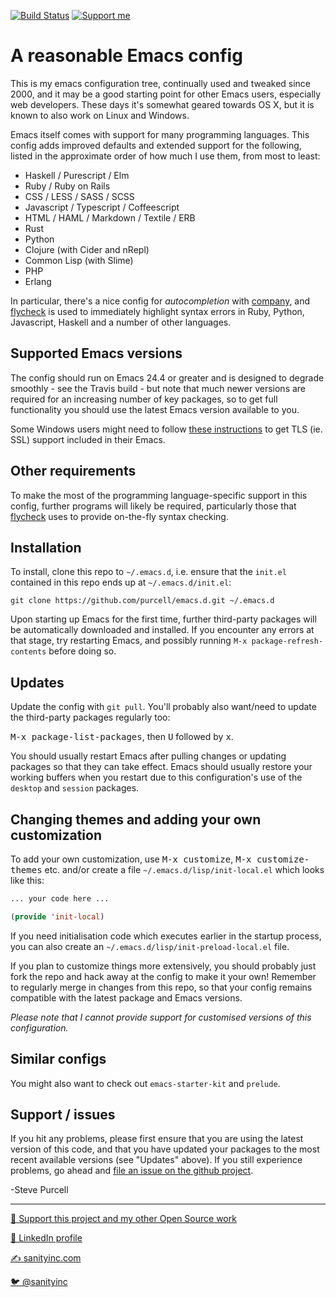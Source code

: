 [![Build Status](https://github.com/cdadar/emacs.d/workflows/CI/badge.svg)](https://github.com/cdadar/emacs.d/actions)
<a href="https://www.patreon.com/sanityinc"><img alt="Support me" src="https://img.shields.io/badge/Support%20Me-%F0%9F%92%97-ff69b4.svg"></a>

# A reasonable Emacs config

This is my emacs configuration tree, continually used and tweaked
since 2000, and it may be a good starting point for other Emacs
users, especially web developers. These days it's
somewhat geared towards OS X, but it is known to also work on Linux
and Windows.

Emacs itself comes with support for many programming languages. This
config adds improved defaults and extended support for the following, listed
in the approximate order of how much I use them, from most to least:

* Haskell / Purescript / Elm
* Ruby / Ruby on Rails
* CSS / LESS / SASS / SCSS
* Javascript / Typescript / Coffeescript
* HTML / HAML / Markdown / Textile / ERB
* Rust
* Python
* Clojure (with Cider and nRepl)
* Common Lisp (with Slime)
* PHP
* Erlang

In particular, there's a nice config for *autocompletion* with
[company](https://company-mode.github.io/), and
[flycheck](http://www.flycheck.org) is used to immediately highlight
syntax errors in Ruby, Python, Javascript, Haskell and a number of
other languages.

## Supported Emacs versions

The config should run on Emacs 24.4 or greater and is designed to
degrade smoothly - see the Travis build - but note that much newer
versions are required for an increasing number of key packages, so to
get full functionality you should use the latest Emacs version
available to you.

Some Windows users might need to follow
[these instructions](http://xn--9dbdkw.se/diary/how_to_enable_GnuTLS_for_Emacs_24_on_Windows/index.en.html)
to get TLS (ie. SSL) support included in their Emacs.

## Other requirements

To make the most of the programming language-specific support in this
config, further programs will likely be required, particularly those
that [flycheck](https://github.com/flycheck/flycheck) uses to provide
on-the-fly syntax checking.

## Installation

To install, clone this repo to `~/.emacs.d`, i.e. ensure that the
`init.el` contained in this repo ends up at `~/.emacs.d/init.el`:

```
git clone https://github.com/purcell/emacs.d.git ~/.emacs.d
```

Upon starting up Emacs for the first time, further third-party
packages will be automatically downloaded and installed. If you
encounter any errors at that stage, try restarting Emacs, and possibly
running `M-x package-refresh-contents` before doing so.


## Updates

Update the config with `git pull`. You'll probably also want/need to update
the third-party packages regularly too:

<kbd>M-x package-list-packages</kbd>, then <kbd>U</kbd> followed by <kbd>x</kbd>.

You should usually restart Emacs after pulling changes or updating
packages so that they can take effect. Emacs should usually restore
your working buffers when you restart due to this configuration's use
of the `desktop` and `session` packages.

## Changing themes and adding your own customization

To add your own customization, use <kbd>M-x customize</kbd>, <kbd>M-x
customize-themes</kbd> etc. and/or create a file
`~/.emacs.d/lisp/init-local.el` which looks like this:

```el
... your code here ...

(provide 'init-local)
```

If you need initialisation code which executes earlier in the startup process,
you can also create an `~/.emacs.d/lisp/init-preload-local.el` file.

If you plan to customize things more extensively, you should probably
just fork the repo and hack away at the config to make it your own!
Remember to regularly merge in changes from this repo, so that your
config remains compatible with the latest package and Emacs versions.

*Please note that I cannot provide support for customised versions of
this configuration.*

## Similar configs

You might also want to check out `emacs-starter-kit` and `prelude`.

## Support / issues

If you hit any problems, please first ensure that you are using the latest version
of this code, and that you have updated your packages to the most recent available
versions (see "Updates" above). If you still experience problems, go ahead and
[file an issue on the github project](https://github.com/purcell/emacs.d).

-Steve Purcell

<hr>


[💝 Support this project and my other Open Source work](https://www.patreon.com/sanityinc)

[💼 LinkedIn profile](https://uk.linkedin.com/in/stevepurcell)

[✍ sanityinc.com](http://www.sanityinc.com/)

[🐦 @sanityinc](https://twitter.com/sanityinc)
